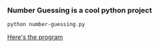### Number Guessing is a cool python project

```
python number-guessing.py
```

<a href="number-guessing.py" >Here's the program</a>
